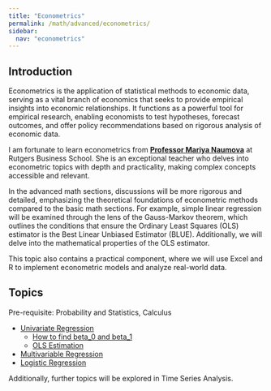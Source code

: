 ```yaml
---
title: "Econometrics"
permalink: /math/advanced/econometrics/
sidebar:
  nav: "econometrics"
---
```


## Introduction

Econometrics is the application of statistical methods to economic data, serving as a vital branch of economics that seeks to provide empirical insights into economic relationships. It functions as a powerful tool for empirical research, enabling economists to test hypotheses, forecast outcomes, and offer policy recommendations based on rigorous analysis of economic data.

I am fortunate to learn econometrics from **[Professor Mariya Naumova](https://www.business.rutgers.edu/faculty/mariya-naumova)** at Rutgers Business School. She is an exceptional teacher who delves into econometric topics with depth and practicality, making complex concepts accessible and relevant.

In the advanced math sections, discussions will be more rigorous and detailed, emphasizing the theoretical foundations of econometric methods compared to the basic math sections. For example, simple linear regression will be examined through the lens of the Gauss-Markov theorem, which outlines the conditions that ensure the Ordinary Least Squares (OLS) estimator is the Best Linear Unbiased Estimator (BLUE). Additionally, we will delve into the mathematical properties of the OLS estimator.

This topic also contains a practical component, where we will use Excel and R to implement econometric models and analyze real-world data.

## Topics

Pre-requisite: Probability and Statistics, Calculus

- [Univariate Regression](univariate-regression.md)
    - [How to find beta_0 and beta_1](nivariate-regression.md#1.1-how-to-find-beta_0-and-beta_1)
    - [OLS Estimation](nivariate-regression.md#1.2-ols-estimation)
- [Multivariable Regression](multivariable-regression.md)
- [Logistic Regression](logistic-regression.md)

Additionally, further topics will be explored in Time Series Analysis.

